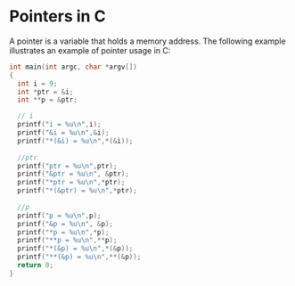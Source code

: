 # Pointers in C

A pointer is a variable that holds a memory address. The following example illustrates an example of pointer usage in C:

```C
int main(int argc, char *argv[])
{
  int i = 9;
  int *ptr = &i;
  int **p = &ptr;

  // i
  printf("i = %u\n",i);
  printf("&i = %u\n",&i);
  printf("*(&i) = %u\n",*(&i));
  
  //ptr
  printf("ptr = %u\n",ptr);
  printf("&ptr = %u\n", &ptr);
  printf("*ptr = %u\n",*ptr);
  printf("*(&ptr) = %u\n",*ptr);
  
  //p
  printf("p = %u\n",p);
  printf("&p = %u\n", &p);
  printf("*p = %u\n",*p);
  printf("**p = %u\n",**p);
  printf("*(&p) = %u\n",*(&p));
  printf("**(&p) = %u\n",**(&p));
  return 0;
}
```
